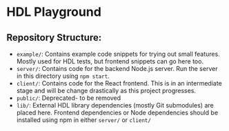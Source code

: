 # HDL Playground

## Repository Structure:
* `example/`: Contains example code snippets for trying out small features. Mostly used for HDL tests, but frontend snippets can go here too.
* `server/`: Contains code for the backend Node.js server. Run the server in this directory using `npm start`.
* `client/`: Contains code for the React frontend. This is in an intermediate stage and will be change drastically as this project progresses.
* `public/`: Deprecated- to be removed
* `lib/`: External HDL library dependencies (mostly Git submodules) are placed here. Frontend dependencies or Node dependencies should be installed using npm in either `server/` or `client/`

